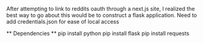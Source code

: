 After attempting to link to reddits oauth through a next.js site, I realized the best way to go about this would be to construct a flask application.
Need to add credentials.json for ease of local access


** Dependencies **
pip install python
pip install flask
pip install requests

